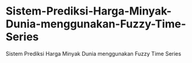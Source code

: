 # Sistem-Prediksi-Harga-Minyak-Dunia-menggunakan-Fuzzy-Time-Series
Sistem Prediksi Harga Minyak Dunia menggunakan Fuzzy Time Series
